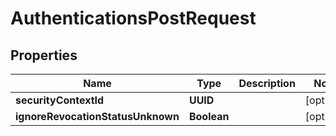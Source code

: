 

# AuthenticationsPostRequest


## Properties

| Name | Type | Description | Notes |
|------------ | ------------- | ------------- | -------------|
|**securityContextId** | **UUID** |  |  [optional] |
|**ignoreRevocationStatusUnknown** | **Boolean** |  |  [optional] |



